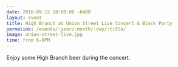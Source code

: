 ```yaml
---
date: 2016-09-15 18:00:00 -0400
layout: event
title: High Branch at Union Street Live Concert & Block Party
permalink: /events/:year/:month/:day/:title/
image: union-street-live.jpg
time: from 6-9PM
---
```


Enjoy some High Branch beer during the concert.